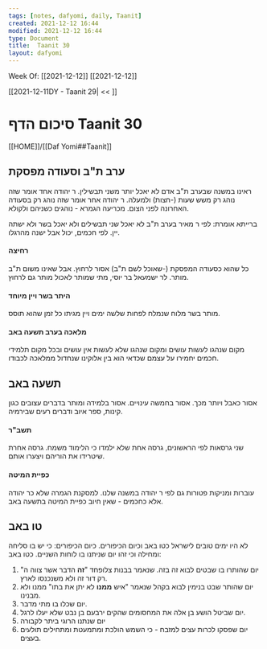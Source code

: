 ```yaml
---
tags: [notes, dafyomi, daily, Taanit] 
created: 2021-12-12 16:44
modified: 2021-12-12 16:44
type: Document
title:  Taanit 30
layout: dafyomi
---
```

Week Of: [[2021-12-12]]
[[2021-12-12]]

[[2021-12-11DY - Taanit 29| << ]] 

# סיכום הדף  Taanit 30

[[HOME]]/[[Daf Yomi##Taanit]]

## ערב ת"ב וסעודה מפסקת
ראינו במשנה שבערב ת"ב אדם לא יאכל יותר משני תבשילין.
ר יהודה אחד אומר שזה נוהג רק משש שעות (-חצות) ולמעלה.
ר יהודה אחר אומר שזה נוהג רק בסעודה האחרונה לפני הצום.
מכריעה הגמרא - נוהגים כשניהם ולקולא.

ברייתא אומרת: לפי ר מאיר בערב ת"ב לא יאכל שני תבשילים ולא יאכל בשר ולא ישתה יין. לפי חכמים, יכול אבל ישנה מהרגלו. 

#### רחיצה
כל שהוא כסעודה המפסקת (-שאוכל לשם ת"ב) אסור לרחוץ. אבל שאינו משום ת"ב מותר. 
לר ישמעאל בר יוסי, מתי שמותר לאכול מותר גם לרחוץ.
#### היתר בשר ויין מיוחד
מותר בשר מלוח שנמלח לפחות שלשה ימים ויין מגיתו כל זמן שהוא תוסס.
#### מלאכה בערב תשעה באב
מקום שנהגו לעשות עושים ומקום שנהגו שלא לעשות אין עושים ובכל מקום תלמידי חכמים יחמירו על עצמם שכדאי הוא בין אלוקינו שנחדול ממלאכה לכבודו.

## תשעה באב
אסור כאבל ויותר מכך.
אסור בחמשה עינויים.
אסור בלמידה ומותר בדברים עצובים כגון קינות, ספר איוב ודברים רעים שבירמיה.

#### תשב"ר
שני גרסאות לפי הראשונים, גרסה אחת שלא ילמדו כי הלימוד משמח. גרסה אחרת שיטרידו את הוריהם ויצערו אותם.

#### כפיית המיטה
עוברות ומניקות פטורות גם לפי ר יהודה במשנה שלנו.
למסקנת הגמרה שלא כר יהודה אלא כחכמים - שאין חיוב כפיית המיטה בתשעה באב. 

## טו באב
לא היו ימים טובים לישראל כטו באב וכיום הכיפורים.
כיום הכיפורים: כי יש בו סליחה ומחילה וכי זהו יום שניתנו בו לוחות השניים.
כטו באב:
1. יום שהותרו בו שבטים לבוא זה בזה. שנאמר בבנות צלופחד "**זה** הדבר אשר צווה ה" רק דור זה ולא משנכנסו לארץ.
2. יום שהותר שבט בנימין לבוא בקהל שנאמר "איש **ממנו** לא יתן את בתו" ממנו ולא מבנינו.
3. יום שכלו בו מתי מדבר.
4. יום שביטל הושע בן אלה את המחסומים שהקים ירבעם בן נבט שלא יעלו לרגל.
5. יום שנתנו הרוגי ביתר לקבורה
6. יום שפסקו לכרות עצים למזבח - כי השמש הולכת ומתמעטת ומתחילים תולעים בעצים.

